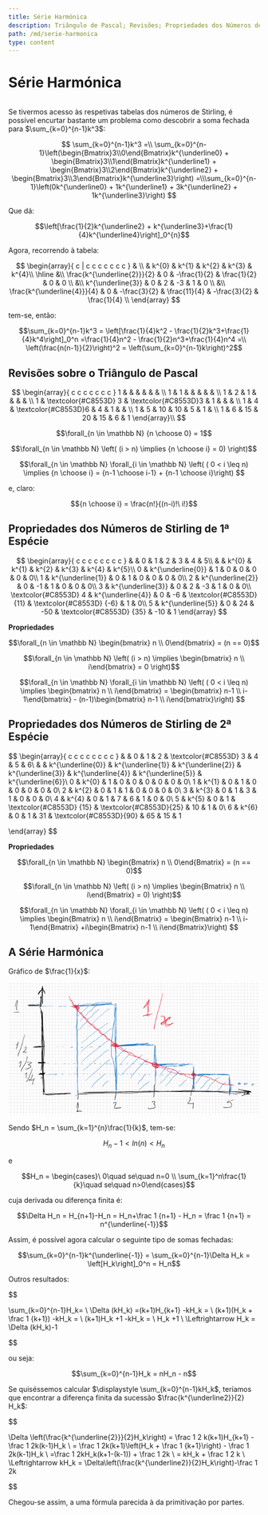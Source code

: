 ```yaml
---
title: Série Harmónica
description: Triângulo de Pascal; Revisões; Propriedades dos Números de Stirling de Primeira e Segunda Espécie; Série Harmónica;
path: /md/serie-harmonica
type: content
---
```


# Série Harmónica

```toc

```

Se tivermos acesso às respetivas tabelas dos números de Stirling, é possível encurtar bastante um problema como descobrir a soma fechada para $\sum_{k=0}^{n-1}k^3$:

$$
\sum_{k=0}^{n-1}k^3 =\\ \sum_{k=0}^{n-1}\left(\begin{Bmatrix}3\\0\end{Bmatrix}k^{\underline0} + \begin{Bmatrix}3\\1\end{Bmatrix}k^{\underline1} +
\begin{Bmatrix}3\\2\end{Bmatrix}k^{\underline2} +
\begin{Bmatrix}3\\3\end{Bmatrix}k^{\underline3}\right) =\\\sum_{k=0}^{n-1}\left(0k^{\underline0} + 1k^{\underline1} + 3k^{\underline2} + 1k^{\underline3}\right)
$$

Que dá:

$$\left[\frac{1}{2}k^{\underline2} + k^{\underline3}+\frac{1}{4}k^{\underline4}\right]_0^{n}$$

Agora, recorrendo à tabela:

$$
\begin{array}{ c | c c c c c c c }
& \\
& k^{0} & k^{1} & k^{2} & k^{3} & k^{4}\\
\hline &\\
\frac{k^{\underline{2}}}{2} & 0 & -\frac{1}{2} & \frac{1}{2} & 0 & 0 \\
&\\
k^{\underline{3}} & 0 & 2 & -3 & 1 & 0 \\
&\\
\frac{k^{\underline{4}}}{4} & 0 & -\frac{3}{2} & \frac{11}{4} & -\frac{3}{2} & \frac{1}{4} \\
\end{array}
$$

tem-se, então:

$$\sum_{k=0}^{n-1}k^3 = \left[\frac{1}{4}k^2 - \frac{1}{2}k^3+\frac{1}{4}k^4\right]_0^n =\frac{1}{4}n^2 - \frac{1}{2}n^3+\frac{1}{4}n^4 =\\ \left(\frac{n(n-1)}{2}\right)^2 = \left(\sum_{k=0}^{n-1}k\right)^2$$

## Revisões sobre o Triângulo de Pascal

$$
\begin{array}{ c c c c c c c }
1 &  &  &  &  &  & \\
1 & 1 &  &  &  &  & \\
1 & 2 & 1 &  &  &  & \\
1 & \textcolor{#C8553D} 3 & \textcolor{#C8553D}3 & 1 &  &  & \\
1 & 4 & \textcolor{#C8553D}6 & 4 & 1 &  & \\
1 & 5 & 10 & 10 & 5 & 1 & \\
1 & 6 & 15 & 20 & 15 & 6 & 1
\end{array}\\
$$

$$\forall_{n \in \mathbb N} {n \choose 0} = 1$$

$$\forall_{n \in \mathbb N} \left( (i > n) \implies {n \choose i} = 0) \right)$$

$$\forall_{n \in \mathbb N} \forall_{i \in \mathbb N} \left( ( 0 < i \leq n) \implies {n \choose i} = {n-1 \choose i-1} + {n-1 \choose i}\right) $$

e, claro:

$${n \choose i} = \frac{n!}{(n-i)!\ i!}$$

## Propriedades dos Números de Stirling de 1ª Espécie

$$
\begin{array}{ c c c c c c c c }
 &  & 0 & 1 & 2 & 3 & 4 & 5\\
 &  & k^{0} & k^{1} & k^{2} & k^{3} & k^{4} & k^{5}\\
0 & k^{\underline{0}} & 1 & 0 & 0 & 0 & 0 & 0\\
1 & k^{\underline{1}} & 0 & 1 & 0 & 0 & 0 & 0\\
2 & k^{\underline{2}} & 0 & -1 & 1 & 0 & 0 & 0\\
3 & k^{\underline{3}} & 0 & 2 & -3 & 1 & 0 & 0\\
\textcolor{#C8553D} 4 & k^{\underline{4}} & 0 & -6 & \textcolor{#C8553D} {11} & \textcolor{#C8553D} {-6} & 1 & 0\\
5 & k^{\underline{5}} & 0 & 24 & -50 & \textcolor{#C8553D} {35} & -10 & 1
\end{array}
$$

**Propriedades**

$$\forall_{n \in \mathbb N} \begin{bmatrix} n \\ 0\end{bmatrix} = (n == 0)$$

$$\forall_{n \in \mathbb N} \left( (i > n) \implies \begin{bmatrix} n \\ i\end{bmatrix} = 0 \right)$$

$$\forall_{n \in \mathbb N} \forall_{i \in \mathbb N} \left( ( 0 < i \leq n) \implies \begin{bmatrix} n \\ i\end{bmatrix} = \begin{bmatrix} n-1 \\ i-1\end{bmatrix} - (n-1)\begin{bmatrix} n-1 \\ i\end{bmatrix}\right) $$

## Propriedades dos Números de Stirling de 2ª Espécie

$$
\begin{array}{ c c c c c c c c }
 &  & 0 & 1 & 2 & \textcolor{#C8553D} 3 & 4 & 5 & 6\\
 &  & k^{\underline{0}} & k^{\underline{1}} & k^{\underline{2}} & k^{\underline{3}} & k^{\underline{4}} & k^{\underline{5}} & k^{\underline{6}}\\
0 & k^{0} & 1 & 0 & 0 & 0 & 0 & 0 & 0\\
1 & k^{1} & 0 & 1 & 0 & 0 & 0 & 0 & 0\\
2 & k^{2} & 0 & 1 & 1 & 0 & 0 & 0 & 0\\
3 & k^{3} & 0 & 1 & 3 & 1 & 0 & 0 & 0\\
4 & k^{4} & 0 & 1 & 7 & 6 & 1 & 0 & 0\\
5 & k^{5} & 0 & 1 & \textcolor{#C8553D} {15} & \textcolor{#C8553D}{25} & 10 & 1 & 0\\
6 & k^{6} & 0 & 1 & 31 & \textcolor{#C8553D}{90} & 65 & 15 & 1

\end{array}
$$

**Propriedades**

$$\forall_{n \in \mathbb N} \begin{Bmatrix} n \\ 0\end{Bmatrix} = (n == 0)$$

$$\forall_{n \in \mathbb N} \left( (i > n) \implies \begin{Bmatrix} n \\ i\end{Bmatrix} = 0) \right)$$

$$\forall_{n \in \mathbb N} \forall_{i \in \mathbb N} \left( ( 0 < i \leq n) \implies \begin{Bmatrix} n \\ i\end{Bmatrix} = \begin{Bmatrix} n-1 \\ i-1\end{Bmatrix} +i\begin{Bmatrix} n-1 \\ i\end{Bmatrix}\right) $$

## A Série Harmónica

Gráfico de $\frac{1}{x}$:

![Integral com 1/x](./imgs/0004-integral.png#dark=1)

Sendo $H_n = \sum_{k=1}^{n}\frac{1}{k}$, tem-se:

$$H_n - 1 <ln(n) <H_n$$

e

$$H_n = \begin{cases}\ 0\quad se\quad n=0 \\ \sum_{k=1}^n\frac{1}{k}\quad se\quad n>0\end{cases}$$

cuja derivada ou diferença finita é:

$$\Delta H_n = H_{n+1}-H_n = H_n+\frac 1 {n+1} - H_n = \frac 1 {n+1} = n^{\underline{-1}}$$

Assim, é possível agora calcular o seguinte tipo de somas fechadas:

$$\sum_{k=0}^{n-1}k^{\underline{-1}} = \sum_{k=0}^{n-1}\Delta H_k = \left[H_k\right]_0^n = H_n$$

Outros resultados:

$$

\sum_{k=0}^{n-1}H_k= \\
\Delta (kH_k) =(k+1)H_{k+1} -kH_k = \\ (k+1)(H_k + \frac 1 {k+1}) -kH_k = \\
(k+1)H_k +1 -kH_k = \\
H_k +1 \\
\Leftrightarrow
H_k = \Delta (kH_k)-1


$$

ou seja:

$$\sum_{k=0}^{n-1}H_k = nH_n - n$$

Se quiséssemos calcular $\displaystyle \sum_{k=0}^{n-1}kH_k$, teríamos que encontrar a diferença finita da sucessão $\frac{k^{\underline2}}{2} H_k$:

$$

\Delta \left(\frac{k^{\underline{2}}}{2}H_k\right) = \frac 1 2 k(k+1)H_{k+1} - \frac 1 2k(k-1)H_k \\
= \frac 1 2k(k+1)\left(H_k + \frac 1 {k+1}\right) - \frac 1 2k(k-1)H_k \\
=\frac 1 2kH_k(k+1-(k-1)) + \frac 1 2k \\
= kH_k + \frac 1 2 k \\
\Leftrightarrow kH_k = \Delta\left(\frac{k^{\underline2}}{2}H_k\right)-\frac 1 2k


$$

Chegou-se assim, a uma fórmula parecida à da primitivação por partes.

$$
$$
